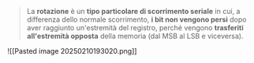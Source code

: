 > La **rotazione** è un **tipo particolare di scorrimento seriale** in cui, a differenza dello normale scorrimento, **i bit non vengono persi** dopo aver raggiunto un'estremità del registro, perché vengono **trasferiti all'estremità opposta** della memoria (dal MSB al LSB e viceversa).

![[Pasted image 20250210193020.png]]
